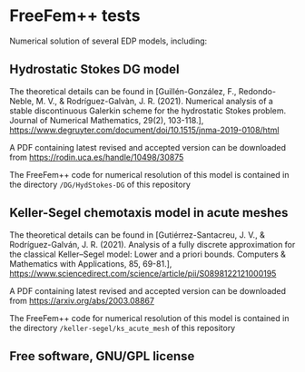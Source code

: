 # FreeFem++ tests

Numerical solution of several EDP models, including:

## Hydrostatic Stokes DG model

The theoretical details can be found in [Guillén-González, F., Redondo-Neble, M. V., & Rodríguez-Galvàn, J. R. (2021). Numerical analysis of a stable discontinuous Galerkin scheme for the hydrostatic Stokes problem. Journal of Numerical Mathematics, 29(2), 103-118.], https://www.degruyter.com/document/doi/10.1515/jnma-2019-0108/html

A PDF containing latest revised and accepted version can be downloaded from https://rodin.uca.es/handle/10498/30875

The FreeFem++ code for numerical resolution of this model is contained in the directory `/DG/HydStokes-DG` of this repository

## Keller-Segel chemotaxis model in acute meshes

The theoretical details can be found in [Gutiérrez-Santacreu, J. V., & Rodríguez-Galván, J. R. (2021). Analysis of a fully discrete approximation for the classical Keller–Segel model: Lower and a priori bounds. Computers & Mathematics with Applications, 85, 69-81.], https://www.sciencedirect.com/science/article/pii/S0898122121000195

A PDF containing latest revised and accepted version can be downloaded from https://arxiv.org/abs/2003.08867

The FreeFem++ code for numerical resolution of this model is contained in the directory `/keller-segel/ks_acute_mesh` of this repository

## Free software, GNU/GPL license
